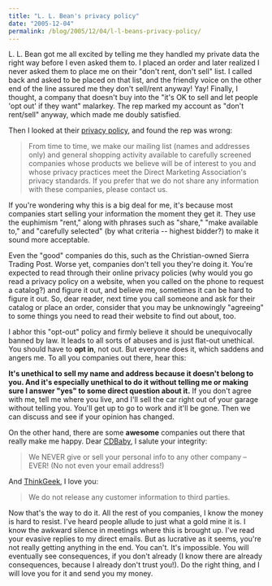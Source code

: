 ```yaml
---
title: "L. L. Bean's privacy policy"
date: "2005-12-04"
permalink: /blog/2005/12/04/l-l-beans-privacy-policy/
---
```

L. L. Bean got me all excited by telling me they handled my private data the right way before I even asked them to. I placed an order and later realized I never asked them to place me on their "don't rent, don't sell" list. I called back and asked to be placed on that list, and the friendly voice on the other end of the line assured me they don't sell/rent anyway! Yay! Finally, I thought, a company that doesn't buy into the "it's OK to sell and let people 'opt out' if they want" malarkey. The rep marked my account as "don't rent/sell" anyway, which made me doubly satisfied.

Then I looked at their [privacy policy][1], and found the rep was wrong:

> From time to time, we make our mailing list (names and addresses only) and general shopping activity available to carefully screened companies whose products we believe will be of interest to you and whose privacy practices meet the Direct Marketing Association's privacy standards. If you prefer that we do not share any information with these companies, please contact us.

If you're wondering why this is a big deal for me, it's because most companies start selling your information the moment they get it. They use the euphimism "rent," along with phrases such as "share," "make available to," and "carefully selected" (by what criteria -- highest bidder?) to make it sound more acceptable.

Even the "good" companies do this, such as the Christian-owned Sierra Trading Post. Worse yet, companies don't tell you they're doing it. You're expected to read through their online privacy policies (why would you go read a privacy policy on a website, when you called on the phone to request a catalog?) and figure it out, and believe me, sometimes it can be hard to figure it out. So, dear reader, next time you call someone and ask for their catalog or place an order, consider that you may be unknowingly "agreeing" to some things you need to read their website to find out about, too.

I abhor this "opt-out" policy and firmly believe it should be unequivocally banned by law. It leads to all sorts of abuses and is just flat-out unethical. You should have to **opt in**, not out. But everyone does it, which saddens and angers me. To all you companies out there, hear this:

**It's unethical to sell my name and address because it doesn't belong to you. And it's especially unethical to do it without telling me or making sure I answer "yes" to some direct question about it.** If you don't agree with me, tell me where you live, and I'll sell the car right out of your garage without telling you. You'll get up to go to work and it'll be gone. Then we can discuss and see if your opinion has changed.

On the other hand, there are some **awesome** companies out there that really make me happy. Dear [CDBaby][2], I salute your integrity:

> We NEVER give or sell your personal info to any other company &#8211; EVER! (No not even your email address!)

And [ThinkGeek][3], I love you:

> We do not release any customer information to third parties.

Now that's the way to do it. All the rest of you companies, I know the money is hard to resist. I've heard people allude to just what a gold mine it is. I know the awkward silence in meetings where this is brought up. I've read your evasive replies to my direct emails. But as lucrative as it seems, you're not really getting anything in the end. You can't. It's impossible. You will eventually see consequences, if you don't already (I know there are already consequences, because I already don't trust you!). Do the right thing, and I will love you for it and send you my money.

 [1]: http://www.llbean.com/customerService/privacy/index.html
 [2]: http://cdbaby.com
 [3]: http://www.thinkgeek.com
